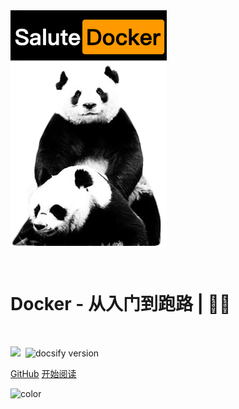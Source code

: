 <img src="img/1.jpg" width = "250" alt="Salute_Docker" align=center />

<br><h1><B>Docker - 从入门到跑路 | 🚴‍♂️ </B></h1><br>

<img src="https://img.shields.io/github/repo-size/goudemaoningsir/Salute_Docker.svg?label=Repo%20size&style=flat-square&color=red" height="20">
  <img src="https://img.shields.io/badge/license-MIT-blue" data-origin="https://choosealicense.com/licenses/mit/" alt="">
  <img src="https://img.shields.io/badge/docsify-v4.13.1-brightgreen" data-origin="https://github.com/docsifyjs/docsify" alt="docsify version">

[GitHub](https://github.com/goudemaoningsir/Salute_Docker)
[开始阅读](/README.md)

<!-- 背景色 -->

![color](#fff)
